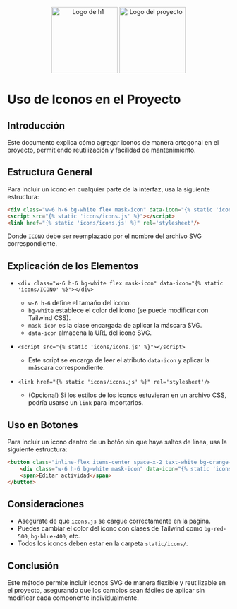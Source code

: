 <p align="center">
  <img width="150px" src="https://i.ibb.co/bXvzjXm/LOGO-h1.png" alt="Logo de h1">
  <img width="150px" src="https://github.com/user-attachments/assets/e0551b39-11a1-4ce3-b5e2-2c6c18882bf0" alt="Logo del proyecto">
</p>

# Uso de Iconos en el Proyecto

## Introducción
Este documento explica cómo agregar iconos de manera ortogonal en el proyecto, permitiendo reutilización y facilidad de mantenimiento.

## Estructura General
Para incluir un icono en cualquier parte de la interfaz, usa la siguiente estructura:

```html
<div class="w-6 h-6 bg-white flex mask-icon" data-icon="{% static 'icons/ICONO' %}"></div>
<script src="{% static 'icons/icons.js' %}"></script>
<link href="{% static 'icons/icons.js' %}" rel='stylesheet'/>
```

Donde `ICONO` debe ser reemplazado por el nombre del archivo SVG correspondiente.

## Explicación de los Elementos
- `<div class="w-6 h-6 bg-white flex mask-icon" data-icon="{% static 'icons/ICONO' %}"></div>`
  - `w-6 h-6` define el tamaño del icono.
  - `bg-white` establece el color del icono (se puede modificar con Tailwind CSS).
  - `mask-icon` es la clase encargada de aplicar la máscara SVG.
  - `data-icon` almacena la URL del icono SVG.

- `<script src="{% static 'icons/icons.js' %}"></script>`
  - Este script se encarga de leer el atributo `data-icon` y aplicar la máscara correspondiente.

- `<link href="{% static 'icons/icons.js' %}" rel='stylesheet'/>`
  - (Opcional) Si los estilos de los iconos estuvieran en un archivo CSS, podría usarse un `link` para importarlos.

## Uso en Botones
Para incluir un icono dentro de un botón sin que haya saltos de línea, usa la siguiente estructura:

```html
<button class="inline-flex items-center space-x-2 text-white bg-orange-600 px-2 py-2 rounded-lg border-4 border-orange-800 hover:scale-105 transition duration-300 ease-in-out">
    <div class="w-6 h-6 bg-white mask-icon" data-icon="{% static 'icons/information/pencil.svg' %}"></div>
    <span>Editar actividad</span>
</button>
```

## Consideraciones
- Asegúrate de que `icons.js` se cargue correctamente en la página.
- Puedes cambiar el color del icono con clases de Tailwind como `bg-red-500`, `bg-blue-400`, etc.
- Todos los iconos deben estar en la carpeta `static/icons/`.

## Conclusión
Este método permite incluir iconos SVG de manera flexible y reutilizable en el proyecto, asegurando que los cambios sean fáciles de aplicar sin modificar cada componente individualmente.